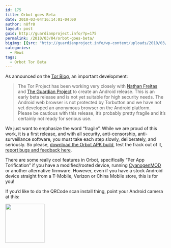 ```yaml
---
id: 175
title: Orbot goes Beta
date: 2010-03-04T16:14:01-04:00
author: n8fr8
layout: post
guid: http://guardianproject.info/?p=175
permalink: /2010/03/04/orbot-goes-beta/
bigimg: [{src: "http://guardianproject.info/wp-content/uploads/2010/03/orbot-qr-code-latest-64x64.png",}]
categories:
  - News
tags:
  - Orbot Tor Beta
---
```

As announced on the [Tor Blog](https://blog.torproject.org/blog/tor-android), an important development:

> The Tor Project has been working very closely with [Nathan Freitas](http://openideals.com/) and [The Guardian Project](http://openideals.com/guardian/) to create an Android release. This is an early beta release and is not yet suitable for high security needs. The Android web browser is not protected by Torbutton and we have not yet developed an anonymous browser on the Android platform. Please be cautious with this release, it’s probably pretty fragile and it’s certainly not ready for serious use.

We just want to emphasize the word “fragile”. While we are proud of this work, it is a first release, and with all security, anti-censorship, anti-surveillance software, you must take each step slowly, deliberately, and seriously. So please, [download the Orbot APK build](https://blog.torproject.org/blog/tor-android), test the frack out of it, [report bugs and feedback here](https://bugs.torproject.org/flyspray/index.php?tasks=all&project=8).

There are some really cool features in Orbot, specifically “Per App Torification” if you have a modified/rooted device, running [CyanogenMOD](http://cyanogenmod.com) or another alternative firmware. However, even if you have a stock Android device straight from a T-Mobile, Verizon or China Mobile store, this is for you!

If you’d like to do the QRCode scan install thing, point your Android camera at this:

[<img class="alignnone size-full wp-image-186" title="orbot-qr-code-latest" src="http://guardianproject.info/wp-content/uploads/2010/03/orbot-qr-code-latest.png" alt="" width="123" height="123" srcset="https://guardianproject.info/wp-content/uploads/2010/03/orbot-qr-code-latest.png 123w, https://guardianproject.info/wp-content/uploads/2010/03/orbot-qr-code-latest-64x64.png 64w" sizes="(max-width: 123px) 100vw, 123px" />](http://guardianproject.info/wp-content/uploads/2010/03/orbot-qr-code-latest.png)